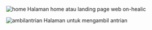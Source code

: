 ![home](https://user-images.githubusercontent.com/52693763/193972554-0962fdcf-e039-476f-b680-11b5083df451.png)
Halaman home atau landing page web on-healic

![ambilantrian](https://user-images.githubusercontent.com/52693763/193972820-638aceca-ab24-40d5-87ee-edaccd6eb0fd.png)
Halaman untuk mengambil antrian
